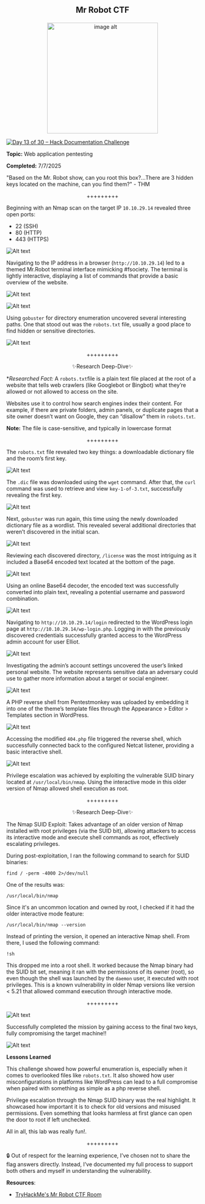 **<p align="center">Mr Robot CTF</p>**
---

<p align="center">
  <img src="https://raw.githubusercontent.com/chaiexe/TryHackMe-Write-ups/23c2a223d8994862903a64c76274572120b657e7/Mr.Robot%20CTF/Images/1.png" alt="image alt" width="290" />
</p>

[![Day 13 of 30 – Hack Documentation Challenge](https://img.shields.io/badge/Day%2013%20of%2030-Hack%20Documentation%20Challenge-crimson?style=for-the-badge&logo=tryhackme)](https://tryhackme.com)

**Topic:** Web application pentesting 

**Completed:** 7/7/2025

"Based on the Mr. Robot show, can you root this box?...There are 3 hidden keys located on the machine, can you find them?" - THM
<p align="center">+++++++++</p>

Beginning with an Nmap scan on the target IP `10.10.29.14` revealed three open ports:
- 22 (SSH)
- 80 (HTTP)
- 443 (HTTPS)

![Alt text](https://github.com/chaiexe/TryHackMe-Write-ups/blob/main/Mr.Robot%20CTF/Images/Screenshot%201.png)

Navigating to the IP address in a browser (`http://10.10.29.14`) led to a themed Mr.Robot terminal interface mimicking #fsociety. The terminal is lightly interactive, displaying a list of commands that provide a basic overview of the website.

![Alt text](https://github.com/chaiexe/TryHackMe-Write-ups/blob/main/Mr.Robot%20CTF/Images/Screenshot%202.png)

![Alt text](https://github.com/chaiexe/TryHackMe-Write-ups/blob/main/Mr.Robot%20CTF/Images/Screenshot%203.png)

Using `gobuster` for directory enumeration uncovered several interesting paths. One that stood out was the `robots.txt` file, usually a good place to find hidden or sensitive directories.

![Alt text](https://github.com/chaiexe/TryHackMe-Write-ups/blob/main/Mr.Robot%20CTF/Images/Screenshot%204.png)

<p align="center">+++++++++</p>

<p align="center">✨Research Deep-Dive✨</p>

**Researched Fact:* A `robots.txt`file is a plain text file placed at the root of a website that tells web crawlers (like Googlebot or Bingbot) what they’re allowed or not allowed to access on the site.

Websites use it to control how search engines index their content. For example, if there are private folders, admin panels, or duplicate pages that a site owner doesn’t want on Google, they can “disallow” them in `robots.txt`.

**Note:** The file is case-sensitive, and typically in lowercase format

<p align="center">+++++++++</p>

The `robots.txt` file revealed two key things: a downloadable dictionary file and the room’s first key.

![Alt text](https://github.com/chaiexe/TryHackMe-Write-ups/blob/main/Mr.Robot%20CTF/Images/Screenshot%205.png)

The `.dic` file was downloaded using the `wget` command. After that, the `curl` command was used to retrieve and view `key-1-of-3.txt`, successfully revealing the first key.

![Alt text](https://github.com/chaiexe/TryHackMe-Write-ups/blob/main/Mr.Robot%20CTF/Images/Screenshot%206.png)

Next, `gobuster` was run again, this time using the newly downloaded dictionary file as a wordlist. This revealed several additional directories that weren’t discovered in the initial scan.

![Alt text](https://github.com/chaiexe/TryHackMe-Write-ups/blob/main/Mr.Robot%20CTF/Images/Screenshot%207.png)

Reviewing each discovered directory, `/license` was the most intriguing as it included a Base64 encoded text located at the bottom of the page.

![Alt text](https://github.com/chaiexe/TryHackMe-Write-ups/blob/main/Mr.Robot%20CTF/Images/Screenshot%208.png)

Using an online Base64 decoder, the encoded text was successfully converted into plain text, revealing a potential username and password combination.

![Alt text](https://github.com/chaiexe/TryHackMe-Write-ups/blob/main/Mr.Robot%20CTF/Images/Screenshot%209.png)

Navigating to `http://10.10.29.14/login` redirected to the WordPress login page at `http://10.10.29.14/wp-login.php`. Logging in with the previously discovered credentials successfully granted access to the WordPress admin account for user Elliot.

![Alt text](https://github.com/chaiexe/TryHackMe-Write-ups/blob/main/Mr.Robot%20CTF/Images/Screenshot%2010.png)

Investigating the admin’s account settings uncovered the user’s linked personal website. The website represents sensitive data an adversary could use to gather more information about a target or social engineer.

![Alt text](https://github.com/chaiexe/TryHackMe-Write-ups/blob/main/Mr.Robot%20CTF/Images/Screenshot%2011.png)

A PHP reverse shell from Pentestmonkey was uploaded by embedding it into one of the theme’s template files through the Appearance > Editor > Templates section in WordPress.

![Alt text](https://github.com/chaiexe/TryHackMe-Write-ups/blob/main/Mr.Robot%20CTF/Images/Screenshot%2012.png)

Accessing the modified `404.php` file triggered the reverse shell, which successfully connected back to the configured Netcat listener, providing a basic interactive shell.

![Alt text](https://github.com/chaiexe/TryHackMe-Write-ups/blob/main/Mr.Robot%20CTF/Images/Screenshot%2013.png)

Privilege escalation was achieved by exploiting the vulnerable SUID binary located at `/usr/local/bin/nmap`. Using the interactive mode in this older version of Nmap allowed shell execution as root.

<p align="center">+++++++++</p>

<p align="center">✨Research Deep-Dive✨</p>

The Nmap SUID Exploit: Takes advantage of an older version of Nmap installed with root privileges (via the SUID bit), allowing attackers to access its interactive mode and execute shell commands as root, effectively escalating privileges.

During post-exploitation, I ran the following command to search for SUID binaries:
```
find / -perm -4000 2>/dev/null

```
One of the results was:
```
/usr/local/bin/nmap

```
Since it's an uncommon location and owned by root, I checked if it had the older interactive mode feature:
```
/usr/local/bin/nmap --version

```
Instead of printing the version, it opened an interactive Nmap shell. From there, I used the following command:
```
!sh

```
This dropped me into a root shell. It worked because the Nmap binary had the SUID bit set, meaning it ran with the permissions of its owner (root), so even though the shell was launched by the `daemon` user, it executed with root privileges.
This is a known vulnerability in older Nmap versions like version < 5.21 that allowed command execution through interactive mode.

<p align="center">+++++++++</p>

![Alt text](https://github.com/chaiexe/TryHackMe-Write-ups/blob/main/Mr.Robot%20CTF/Images/Screenshot%2014.png)

Successfully completed the mission by gaining access to the final two keys, fully compromising the target machine!!

![Alt text](https://github.com/chaiexe/TryHackMe-Write-ups/blob/main/Mr.Robot%20CTF/Images/Screenshot%2015.png)

**Lessons Learned**

This challenge showed how powerful enumeration is, especially when it comes to overlooked files like `robots.txt`. It also showed how user misconfigurations in platforms like WordPress can lead to a full compromise when paired with something as simple as a php reverse shell.

Privilege escalation through the Nmap SUID binary was the real highlight. It showcased how important it is to check for old versions and misused permissions. Even something that looks harmless at first glance can open the door to root if left unchecked.

All in all, this lab was really fun!.

<p align="center">+++++++++</p>

🔒 Out of respect for the learning experience, I’ve chosen not to share the flag answers
directly. Instead, I’ve documented my full process to support both others and myself in
understanding the vulnerability.

**Resources**:
- [TryHackMe's Mr Robot CTF Room](https://tryhackme.com/room/mrrobot)
